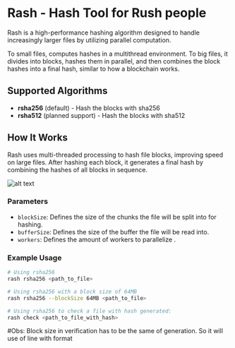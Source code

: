 # Rash - Hash Tool for Rush people

Rash is a high-performance hashing algorithm designed to handle increasingly larger files by utilizing parallel computation.

To small files, computes hashes in a multithread environment.
To big files, it divides into blocks, hashes them in parallel, and then combines the block hashes into a final hash, similar to how a blockchain works.

## Supported Algorithms

- **rsha256** (default) - Hash the blocks with sha256
- **rsha512** (planned support) - Hash the blocks with sha512

## How It Works

Rash uses multi-threaded processing to hash file blocks, improving speed on large files. After hashing each block, it generates a final hash by combining the hashes of all blocks in sequence.

![alt text](https://github.com/antonioacsj/rash/blob/master/etc/blocks.jpg?raw=true)

### Parameters

- `blockSize`: Defines the size of the chunks the file will be split into for hashing.
- `bufferSize`: Defines the size of the buffer the file will be read into.
- `workers`: Defines the amount of workers to parallelize .

### Example Usage

```bash
# Using rsha256
rash rsha256 <path_to_file>

# Using rsha256 with a block size of 64MB
rash rsha256 --blockSize 64MB <path_to_file>

# Using rsha256 to check a file with hash generated:
rash check <path_to_file_with_hash>

```

#Obs: Block size in verification has to be the same of generation. So it will use of line with format
